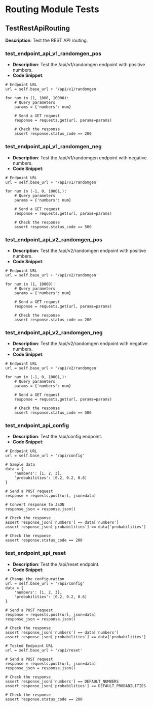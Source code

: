 # Routing Module Tests

## TestRestApiRouting
**Description**: Test the REST API routing.


### test_endpoint_api_v1_randomgen_pos

- **Description**: Test the /api/v1/randomgen endpoint with positive numbers.
- **Code Snippet**:
```text
# Endpoint URL
url = self.base_url + '/api/v1/randomgen'

for num in (1, 1000, 10000):
    # Query parameters
    params = {'numbers': num}

    # Send a GET request
    response = requests.get(url, params=params)

    # Check the response
    assert response.status_code == 200
```

### test_endpoint_api_v1_randomgen_neg

- **Description**: Test the /api/v1/randomgen endpoint with negative numbers.
- **Code Snippet**:
```text
# Endpoint URL
url = self.base_url + '/api/v1/randomgen'

for num in (-1, 0, 10001,):
    # Query parameters
    params = {'numbers': num}

    # Send a GET request
    response = requests.get(url, params=params)

    # Check the response
    assert response.status_code == 500
```

### test_endpoint_api_v2_randomgen_pos

- **Description**: Test the /api/v2/randomgen endpoint with positive numbers.
- **Code Snippet**:
```text
# Endpoint URL
url = self.base_url + '/api/v2/randomgen'

for num in (1, 10000):
    # Query parameters
    params = {'numbers': num}

    # Send a GET request
    response = requests.get(url, params=params)

    # Check the response
    assert response.status_code == 200
```

### test_endpoint_api_v2_randomgen_neg

- **Description**: Test the /api/v2/randomgen endpoint with negative numbers.
- **Code Snippet**:
```text
# Endpoint URL
url = self.base_url + '/api/v2/randomgen'

for num in (-1, 0, 10001,):
    # Query parameters
    params = {'numbers': num}

    # Send a GET request
    response = requests.get(url, params=params)

    # Check the response
    assert response.status_code == 500
```

### test_endpoint_api_config

- **Description**: Test the /api/config endpoint.
- **Code Snippet**:
```text
# Endpoint URL
url = self.base_url + '/api/config'

# Sample data
data = {
    'numbers': [1, 2, 3],
    'probabilities': [0.2, 0.2, 0.6]
}

# Send a POST request
response = requests.post(url, json=data)

# Convert response to JSON
response_json = response.json()

# Check the response
assert response_json['numbers'] == data['numbers']
assert response_json['probabilities'] == data['probabilities']

# Check the response
assert response.status_code == 200
```

### test_endpoint_api_reset

- **Description**: Test the /api/reset endpoint.
- **Code Snippet**:
```text
# Change the configuration
url = self.base_url + '/api/config'
data = {
    'numbers': [1, 2, 3],
    'probabilities': [0.2, 0.2, 0.6]
}

# Send a POST request
response = requests.post(url, json=data)
response_json = response.json()

# Check the response
assert response_json['numbers'] == data['numbers']
assert response_json['probabilities'] == data['probabilities']

# Tested Endpoint URL
url = self.base_url + '/api/reset'

# Send a POST request
response = requests.post(url, json=data)
response_json = response.json()

# Check the response
assert response_json['numbers'] == DEFAULT_NUMBERS
assert response_json['probabilities'] == DEFAULT_PROBABILITIES

# Check the response
assert response.status_code == 200
```
